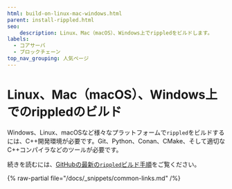 ```yaml
---
html: build-on-linux-mac-windows.html
parent: install-rippled.html
seo:
    description: Linux、Mac（macOS）、Windows上でrippledをビルドします。
labels:
  - コアサーバ
  - ブロックチェーン
top_nav_grouping: 人気ページ
---
```

# Linux、Mac（macOS）、Windows上でのrippledのビルド

Windows、Linux、macOSなど様々なプラットフォームで`rippled`をビルドするには、C++開発環境が必要です。Git、Python、Conan、CMake、そして適切なC++コンパイラなどのツールが必要です。

続きを読むには、[GitHubの最新の`rippled`ビルド手順](https://github.com/XRPLF/rippled/blob/1e01cd34f7a216092ed779f291b43324c167167a/BUILD.md)をご覧ください。

{% raw-partial file="/docs/_snippets/common-links.md" /%}
